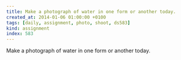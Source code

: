 ```yaml
---
title: Make a photograph of water in one form or another today.
created_at: 2014-01-06 01:00:00 +0100
tags: [daily, assignment, photo, shoot, ds583]
kind: assignment
index: 583
---
```


Make a photograph of water in one form or another today.

